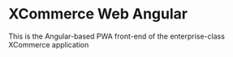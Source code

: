 # XCommerce Web Angular
This is the Angular-based PWA front-end of the enterprise-class XCommerce application
